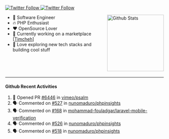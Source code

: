 <p>
  <a href="https://twitter.com/50bhan">
    <img alt="Twitter Follow" src="https://img.shields.io/twitter/follow/50bhan?color=1DA1F2&logo=twitter&style=for-the-badge">
  </a>
  
  <a href="https://www.linkedin.com/in/50bhan">
    <img alt="Twitter Follow" src="https://img.shields.io/badge/LinkedIn-0077B5?style=for-the-badge&logo=linkedin&logoColor=white">
  </a>
</p>

<img alt="Github Stats" src="https://github-readme-stats.vercel.app/api?username=50bhan&show_icons=true" align="right" height="180" />

- 🔭 Software Engineer
- :fire: PHP Enthusiast
- :hearts: OpenSource Lover
- :mega: Currently working on a marketplace [[Timcheh](https://timcheh.com)]
- 🚀 Love exploring new tech stacks and building cool stuff

<br><br><br><hr>

#### Github Recent Activities
<!--START_SECTION:activity-->
1. 💪 Opened PR [#6446](https://github.com/vimeo/psalm/pull/6446) in [vimeo/psalm](https://github.com/vimeo/psalm)
2. 🗣 Commented on [#527](https://github.com/nunomaduro/phpinsights/issues/527) in [nunomaduro/phpinsights](https://github.com/nunomaduro/phpinsights)
3. 🗣 Commented on [#168](https://github.com/mohammad-fouladgar/laravel-mobile-verification/issues/168) in [mohammad-fouladgar/laravel-mobile-verification](https://github.com/mohammad-fouladgar/laravel-mobile-verification)
4. 🗣 Commented on [#526](https://github.com/nunomaduro/phpinsights/issues/526) in [nunomaduro/phpinsights](https://github.com/nunomaduro/phpinsights)
5. 🗣 Commented on [#518](https://github.com/nunomaduro/phpinsights/issues/518) in [nunomaduro/phpinsights](https://github.com/nunomaduro/phpinsights)
<!--END_SECTION:activity-->
